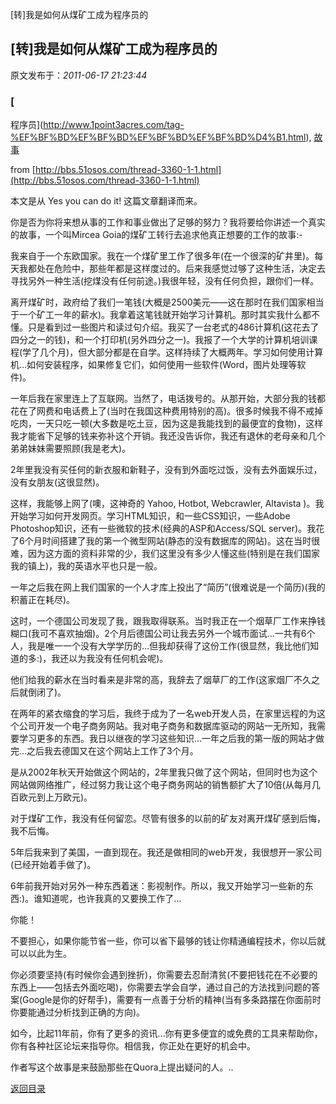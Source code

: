 [转]我是如何从煤矿工成为程序员的
## [转]我是如何从煤矿工成为程序员的

 原文发布于：*2011-06-17 21:23:44*

### [
程序员](http://www.1point3acres.com/tag-%EF%BF%BD%EF%BF%BD%EF%BF%BD%EF%BF%BD%D4%B1.html), [
故事](http://www.1point3acres.com/tag-%EF%BF%BD%EF%BF%BD%EF%BF%BD%EF%BF%BD.html)

from [http://bbs.51osos.com/thread-3360-1-1.html](http://bbs.51osos.com/thread-3360-1-1.html)

本文是从 Yes you can do it! 这篇文章翻译而来。

你是否为你将来想从事的工作和事业做出了足够的努力？我将要给你讲述一个真实的故事，一个叫Mircea
Goia的煤矿工转行去追求他真正想要的工作的故事:-

我来自于一个东欧国家。我在一个煤矿里工作了很多年(在一个很深的矿井里)。每天我都处在危险中，那些年都是这样度过的。后来我感觉过够了这种生活，决定去寻找另外一种生活(挖煤没有任何前途。)我很年轻，没有任何负担，跟你们一样。

离开煤矿时，政府给了我们一笔钱(大概是2500美元&mdash;&mdash;这在那时在我们国家相当于一个矿工一年的薪水)。我拿着这笔钱就开始学习计算机。那时其实我什么都不懂。只是看到过一些图片和读过句介绍。我买了一台老式的486计算机(这花去了四分之一的钱)，和一个打印机(另外四分之一)。我报了一个大学的计算机培训课程(学了几个月)，但大部分都是在自学。这样持续了大概两年。学习如何使用计算机&hellip;如何安装程序，如果修复它们，如何使用一些软件(Word，图片处理等软件)。

一年后我在家里连上了互联网。当然了，电话拨号的。从那开始，大部分我的钱都花在了网费和电话费上了(当时在我国这种费用特别的高)。很多时候我不得不戒掉吃肉，一天只吃一顿(大多数是吃土豆，因为这是我能找到的最便宜的食物)，这样我才能省下足够的钱来弥补这个开销。我还没告诉你，我还有退休的老母亲和几个弟弟妹妹需要照顾(我是老大)。

2年里我没有买任何的新衣服和新鞋子，没有到外面吃过饭，没有去外面娱乐过，没有女朋友(这很显然)。

这样，我能够上网了(噢，这神奇的 Yahoo, Hotbot, Webcrawler, Altavista
)。我开始学习如何开发网页。学习HTML知识，和一些CSS知识，一些Adobe
Photoshop知识，还有一些微软的技术(经典的ASP和Access/SQL
server)。我花了6个月时间搭建了我的第一个微型网站(静态的没有数据库的网站)。这在当时很难，因为这方面的资料非常的少，我们这里没有多少人懂这些(特别是在我们国家我的镇上)，我的英语水平也只是一般。

一年之后我在网上我们国家的一个人才库上投出了&ldquo;简历&rdquo;(很难说是一个简历)(我的积蓄正在耗尽)。

这时，一个德国公司发现了我，跟我取得联系。当时我正在一个烟草厂工作来挣钱糊口(我可不喜欢抽烟)。2个月后德国公司让我去另外一个城市面试&hellip;一共有6个人，我是唯一一个没有大学学历的&hellip;但我却获得了这份工作(很显然，我比他们知道的多:)，我还以为我没有任何机会呢)。

他们给我的薪水在当时看来是非常的高，我辞去了烟草厂的工作(这家烟厂不久之后就倒闭了)。

在两年的紧衣缩食的学习后，我终于成为了一名web开发人员，在家里远程的为这个公司开发一个电子商务网站。我对电子商务和数据库驱动的网站一无所知，我需要学习更多的东西。我日以继夜的学习这些知识&hellip;一年之后我的第一版的网站才做完&hellip;之后我去德国又在这个网站上工作了3个月。

是从2002年秋天开始做这个网站的，2年里我只做了这个网站，但同时也为这个网站做网络推广，经过努力我让这个电子商务网站的销售额扩大了10倍(从每月几百欧元到上万欧元)。

对于煤矿工作，我没有任何留恋。尽管有很多的以前的矿友对离开煤矿感到后悔，我不后悔。

5年后我来到了美国，一直到现在。我还是做相同的web开发，我很想开一家公司(已经开始着手做了)。

6年前我开始对另外一种东西着迷：影视制作。所以，我又开始学习一些新的东西:)。谁知道呢，也许我真的又要换工作了&hellip;

你能！

不要担心，如果你能节省一些，你可以省下最够的钱让你精通编程技术，你以后就可以以此为生。

你必须要坚持(有时候你会遇到挫折)，你需要去忍耐清贫(不要把钱花在不必要的东西上&mdash;&mdash;包括去外面吃喝)，你需要去学会自学，通过自己的方法找到问题的答案(Google是你的好帮手)，需要有一点善于分析的精神(当有多条路摆在你面前时你要能通过分析找到正确的方向)。

如今，比起11年前，你有了更多的资讯&hellip;你有更多便宜的或免费的工具来帮助你，你有各种社区论坛来指导你。相信我，你正处在更好的机会中。

作者写这个故事是来鼓励那些在Quora上提出疑问的人。..

[返回目录](index.html)
